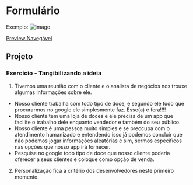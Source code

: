 # Formulário

Exemplo:
![image](https://user-images.githubusercontent.com/5773748/133171865-b56d25ad-a396-455d-a1ef-2d04f4086cbb.png)

[Preview Navegável](https://htmlpreview.github.io/?https://github.com/EverSilverio/DH/blob/master/FrontEnd/aula14/index.html)

## Projeto

### Exercício  - Tangibilizando a ideia
1. Tivemos uma reunião com o cliente e o analista de negócios nos trouxe algumas informações sobre ele.
* Nosso cliente trabalha com todo tipo de doce, e segundo ele tudo que procurarmos no google ele simplesmente faz. Esse(a) é fera!!!!
* Nosso cliente tem uma loja de doces e ele precisa de um app que facilite o trabalho dele enquanto vendedor e também do seu público.
* Nosso cliente é uma pessoa muito simples e se preocupa com o atendimento humanizado e entendendo isso já podemos concluir que não podemos jogar informações aleatórias e sim, sermos específicos nas opções que nosso app irá fornecer.
* Pesquise no google todo tipo de doce que nosso cliente poderia oferecer a seus clientes e coloque como opção de venda.

2. Personalização fica a critério dos desenvolvedores neste primeiro momento.
